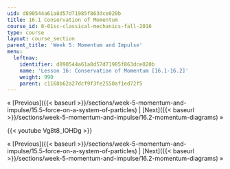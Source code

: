 ```yaml
---
uid: d890544a61a8d57d71985f863dce020b
title: 16.1 Conservation of Momentum
course_id: 8-01sc-classical-mechanics-fall-2016
type: course
layout: course_section
parent_title: 'Week 5: Momentum and Impulse'
menu:
  leftnav:
    identifier: d890544a61a8d57d71985f863dce020b
    name: 'Lesson 16: Conservation of Momentum [16.1-16.2]'
    weight: 990
    parent: c1168b62a27dcf9f3fe2550af1ed72f5
---
```


« [Previous]({{< baseurl >}}/sections/week-5-momentum-and-impulse/15.5-force-on-a-system-of-particles) | [Next]({{< baseurl >}}/sections/week-5-momentum-and-impulse/16.2-momentum-diagrams) »

{{< youtube Vg8t8_IOHDg >}}

« [Previous]({{< baseurl >}}/sections/week-5-momentum-and-impulse/15.5-force-on-a-system-of-particles) | [Next]({{< baseurl >}}/sections/week-5-momentum-and-impulse/16.2-momentum-diagrams) »